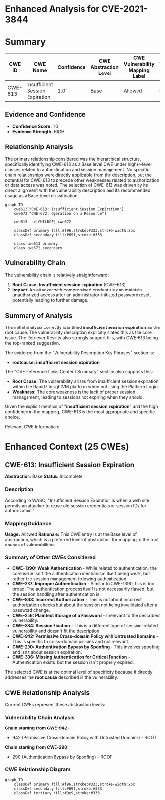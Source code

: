 # Enhanced Analysis for CVE-2021-3844

# Summary
| CWE ID | CWE Name | Confidence | CWE Abstraction Level | CWE Vulnerability Mapping Label | CWE-Vulnerability Mapping Notes |
|---|---|---|---|---|---|
| CWE-613 | Insufficient Session Expiration | 1.0 | Base | Allowed | Primary CWE |

## Evidence and Confidence

*   **Confidence Score:** 1.0
*   **Evidence Strength:** HIGH

## Relationship Analysis
The primary relationship considered was the hierarchical structure, specifically identifying CWE-613 as a Base level CWE under higher-level classes related to authentication and session management. No specific chain relationships were directly applicable from the description, but the potential for CWE-613 to precede other weaknesses related to authorization or data access was noted. The selection of CWE-613 was driven by its direct alignment with the vulnerability description and its recommended usage as a Base-level classification.

```mermaid
graph TD
    cwe613["CWE-613: Insufficient Session Expiration"]
    cwe672["CWE-672: Operation on a Resource"]
    
    cwe613 -->|CHILDOF| cwe672
    
    classDef primary fill:#f96,stroke:#333,stroke-width:2px
    classDef secondary fill:#69f,stroke:#333
    
    class cwe613 primary
    class cwe672 secondary
```

## Vulnerability Chain
The vulnerability chain is relatively straightforward:
1.  **Root Cause:** **Insufficient session expiration** (CWE-613).
2.  **Impact:** An attacker with compromised credentials can maintain unauthorized access after an administrator-initiated password reset, potentially leading to further damage.

## Summary of Analysis
The initial analysis correctly identified **insufficient session expiration** as the root cause. The vulnerability description explicitly states this as the core issue. The Retriever Results also strongly support this, with CWE-613 being the top-ranked suggestion.

The evidence from the "Vulnerability Description Key Phrases" section is:
*   **rootcause:** **insufficient session expiration**

The "CVE Reference Links Content Summary" section also supports this:
*   **Root Cause:** The vulnerability arises from insufficient session expiration within the Rapid7 InsightVM platform when not using the Platform Login.
*   **Weakness:** The core weakness is the lack of proper session management, leading to sessions not expiring when they should.

Given the explicit mention of "**insufficient session expiration**" and the high confidence in the mapping, CWE-613 is the most appropriate and specific choice.

Relevant CWE Information:

# Enhanced Context (25 CWEs)

## CWE-613: Insufficient Session Expiration
**Abstraction:** Base
**Status:** Incomplete

### Description
According to WASC, "Insufficient Session Expiration is when a web site permits an attacker to reuse old session credentials or session IDs for authorization."

### Mapping Guidance
**Usage:** Allowed
**Rationale:** This CWE entry is at the Base level of abstraction, which is a preferred level of abstraction for mapping to the root causes of vulnerabilities.

### Summary of Other CWEs Considered
*   **CWE-1390: Weak Authentication** - While related to authentication, the core issue isn't the authentication mechanism itself being weak, but rather the session management following authentication.
*   **CWE-287: Improper Authentication** - Similar to CWE-1390, this is too broad. The authentication process itself is not necessarily flawed, but the session handling after authentication is.
*   **CWE-863: Incorrect Authorization** - This is not about incorrect authorization checks but about the session not being invalidated after a password change.
*   **CWE-256: Plaintext Storage of a Password** - Irrelevant to the described vulnerability.
*   **CWE-384: Session Fixation** - This is a different type of session-related vulnerability and doesn't fit the description.
*   **CWE-942: Permissive Cross-domain Policy with Untrusted Domains** - This is specific to cross-domain policies and not relevant.
*   **CWE-290: Authentication Bypass by Spoofing** - This involves spoofing and isn't about session expiration.
*   **CWE-306: Missing Authentication for Critical Function** - Authentication exists, but the session isn't properly expired.

The selected CWE is at the optimal level of specificity because it directly addresses the **root cause** described in the vulnerability.


## CWE Relationship Analysis

Current CWEs represent these abstraction levels: .


### Vulnerability Chain Analysis

**Chain starting from CWE-942:**
- 942 (Permissive Cross-domain Policy with Untrusted Domains) - ROOT


**Chain starting from CWE-290:**
- 290 (Authentication Bypass by Spoofing) - ROOT



### CWE Relationship Diagram

```mermaid
graph TD
    classDef primary fill:#f96,stroke:#333,stroke-width:2px
    classDef secondary fill:#69f,stroke:#333
    classDef tertiary fill:#9e9,stroke:#333
```